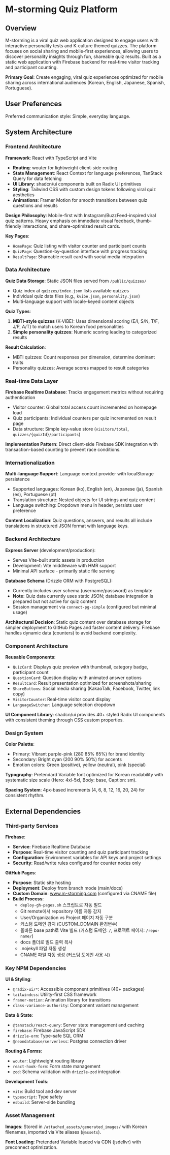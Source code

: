# M-storming Quiz Platform

## Overview

M-storming is a viral quiz web application designed to engage users with interactive personality tests and K-culture themed quizzes. The platform focuses on social sharing and mobile-first experiences, allowing users to discover personality insights through fun, shareable quiz results. Built as a static web application with Firebase backend for real-time visitor tracking and participant counting.

**Primary Goal**: Create engaging, viral quiz experiences optimized for mobile sharing across international audiences (Korean, English, Japanese, Spanish, Portuguese).

## User Preferences

Preferred communication style: Simple, everyday language.

## System Architecture

### Frontend Architecture

**Framework**: React with TypeScript and Vite
- **Routing**: wouter for lightweight client-side routing
- **State Management**: React Context for language preferences, TanStack Query for data fetching
- **UI Library**: shadcn/ui components built on Radix UI primitives
- **Styling**: Tailwind CSS with custom design tokens following viral quiz aesthetics
- **Animations**: Framer Motion for smooth transitions between quiz questions and results

**Design Philosophy**: Mobile-first with Instagram/BuzzFeed-inspired viral quiz patterns. Heavy emphasis on immediate visual feedback, thumb-friendly interactions, and share-optimized result cards.

**Key Pages**:
- `HomePage`: Quiz listing with visitor counter and participant counts
- `QuizPage`: Question-by-question interface with progress tracking
- `ResultPage`: Shareable result card with social media integration

### Data Architecture

**Quiz Data Storage**: Static JSON files served from `/public/quizzes/`
- Quiz index at `quizzes/index.json` lists available quizzes
- Individual quiz data files (e.g., `kvibe.json`, `personality.json`)
- Multi-language support with locale-keyed content objects

**Quiz Types**:
1. **MBTI-style quizzes** (K-VIBE): Uses dimensional scoring (E/I, S/N, T/F, J/P, A/T) to match users to Korean food personalities
2. **Simple personality quizzes**: Numeric scoring leading to categorized results

**Result Calculation**:
- MBTI quizzes: Count responses per dimension, determine dominant traits
- Personality quizzes: Average scores mapped to result categories

### Real-time Data Layer

**Firebase Realtime Database**: Tracks engagement metrics without requiring authentication
- Visitor counter: Global total access count incremented on homepage load
- Quiz participants: Individual counters per quiz incremented on result page
- Data structure: Simple key-value store (`visitors/total`, `quizzes/{quizId}/participants`)

**Implementation Pattern**: Direct client-side Firebase SDK integration with transaction-based counting to prevent race conditions.

### Internationalization

**Multi-language Support**: Language context provider with localStorage persistence
- Supported languages: Korean (ko), English (en), Japanese (ja), Spanish (es), Portuguese (pt)
- Translation structure: Nested objects for UI strings and quiz content
- Language switching: Dropdown menu in header, persists user preference

**Content Localization**: Quiz questions, answers, and results all include translations in structured JSON format with language keys.

### Backend Architecture

**Express Server** (development/production):
- Serves Vite-built static assets in production
- Development: Vite middleware with HMR support
- Minimal API surface - primarily static file serving

**Database Schema** (Drizzle ORM with PostgreSQL):
- Currently includes user schema (username/password) as template
- **Note**: Quiz data currently uses static JSON; database integration is prepared but not active for quiz content
- Session management via `connect-pg-simple` (configured but minimal usage)

**Architectural Decision**: Static quiz content over database storage for simpler deployment to GitHub Pages and faster content delivery. Firebase handles dynamic data (counters) to avoid backend complexity.

### Component Architecture

**Reusable Components**:
- `QuizCard`: Displays quiz preview with thumbnail, category badge, participant count
- `QuestionCard`: Question display with animated answer options
- `ResultCard`: Result presentation optimized for screenshots/sharing
- `ShareButtons`: Social media sharing (KakaoTalk, Facebook, Twitter, link copy)
- `VisitorCounter`: Real-time visitor count display
- `LanguageSwitcher`: Language selection dropdown

**UI Component Library**: shadcn/ui provides 40+ styled Radix UI components with consistent theming through CSS custom properties.

### Design System

**Color Palette**:
- Primary: Vibrant purple-pink (280 85% 65%) for brand identity
- Secondary: Bright cyan (200 90% 50%) for accents
- Emotion colors: Green (positive), yellow (neutral), pink (special)

**Typography**: Pretendard Variable font optimized for Korean readability with systematic size scale (Hero: 4xl-5xl, Body: base, Caption: sm).

**Spacing System**: 4px-based increments (4, 6, 8, 12, 16, 20, 24) for consistent rhythm.

## External Dependencies

### Third-party Services

**Firebase**:
- **Service**: Firebase Realtime Database
- **Purpose**: Real-time visitor counting and quiz participant tracking
- **Configuration**: Environment variables for API keys and project settings
- **Security**: Read/write rules configured for counter nodes only

**GitHub Pages**:
- **Purpose**: Static site hosting
- **Deployment**: Deploy from branch mode (main/docs)
- **Custom Domain**: www.m-storming.com (configured via CNAME file)
- **Build Process**: 
  - `deploy-gh-pages.sh` 스크립트로 자동 빌드
  - Git remote에서 repository 이름 자동 감지
  - User/Organization vs Project 페이지 자동 구분
  - 커스텀 도메인 감지 (CUSTOM_DOMAIN 환경변수)
  - 올바른 base path로 Vite 빌드 (커스텀 도메인: `/`, 프로젝트 페이지: `/repo-name/`)
  - docs 폴더로 빌드 출력 복사
  - .nojekyll 파일 자동 생성
  - CNAME 파일 자동 생성 (커스텀 도메인 사용 시)

### Key NPM Dependencies

**UI & Styling**:
- `@radix-ui/*`: Accessible component primitives (40+ packages)
- `tailwindcss`: Utility-first CSS framework
- `framer-motion`: Animation library for transitions
- `class-variance-authority`: Component variant management

**Data & State**:
- `@tanstack/react-query`: Server state management and caching
- `firebase`: Firebase JavaScript SDK
- `drizzle-orm`: Type-safe SQL ORM
- `@neondatabase/serverless`: Postgres connection driver

**Routing & Forms**:
- `wouter`: Lightweight routing library
- `react-hook-form`: Form state management
- `zod`: Schema validation with `drizzle-zod` integration

**Development Tools**:
- `vite`: Build tool and dev server
- `typescript`: Type safety
- `esbuild`: Server-side bundling

### Asset Management

**Images**: Stored in `/attached_assets/generated_images/` with Korean filenames, imported via Vite aliases (`@assets`).

**Font Loading**: Pretendard Variable loaded via CDN (jsdelivr) with preconnect optimization.